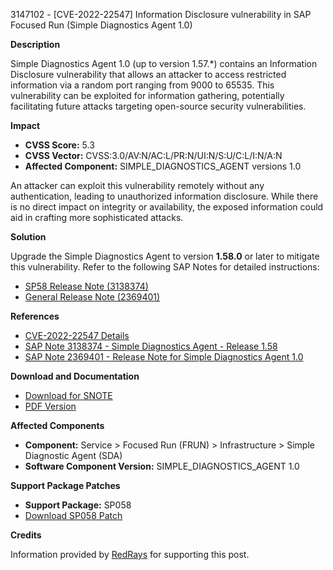 3147102 - [CVE-2022-22547] Information Disclosure vulnerability in SAP Focused Run (Simple Diagnostics Agent 1.0)

**Description**

Simple Diagnostics Agent 1.0 (up to version 1.57.\*) contains an Information Disclosure vulnerability that allows an attacker to access restricted information via a random port ranging from 9000 to 65535. This vulnerability can be exploited for information gathering, potentially facilitating future attacks targeting open-source security vulnerabilities.

**Impact**

- **CVSS Score:** 5.3
- **CVSS Vector:** CVSS:3.0/AV:N/AC:L/PR:N/UI:N/S:U/C:L/I:N/A:N
- **Affected Component:** SIMPLE_DIAGNOSTICS_AGENT versions 1.0

An attacker can exploit this vulnerability remotely without any authentication, leading to unauthorized information disclosure. While there is no direct impact on integrity or availability, the exposed information could aid in crafting more sophisticated attacks.

**Solution**

Upgrade the Simple Diagnostics Agent to version **1.58.0** or later to mitigate this vulnerability. Refer to the following SAP Notes for detailed instructions:

- [SP58 Release Note (3138374)](https://me.sap.com/notes/3138374)
- [General Release Note (2369401)](https://me.sap.com/notes/2369401)

**References**

- [CVE-2022-22547 Details](https://cve.mitre.org/cgi-bin/cvename.cgi?name=CVE-2022-22547)
- [SAP Note 3138374 - Simple Diagnostics Agent - Release 1.58](https://me.sap.com/notes/3138374)
- [SAP Note 2369401 - Release Note for Simple Diagnostics Agent 1.0](https://me.sap.com/notes/2369401)

**Download and Documentation**

- [Download for SNOTE](https://notesdownloads.sap.com/note/0040000000293112022)
- [PDF Version](https://userapps.support.sap.com/sap/support/sfm/notes/print/0003147102?language=en-US&token=5BE8BADE9ED1087FBD08DAB9A8B3C92A)

**Affected Components**

- **Component:** Service > Focused Run (FRUN) > Infrastructure > Simple Diagnostic Agent (SDA)
- **Software Component Version:** SIMPLE_DIAGNOSTICS_AGENT 1.0

**Support Package Patches**

- **Support Package:** SP058
- [Download SP058 Patch](https://userapps.support.sap.com/sap/support/swdc/notes?cvnr=73555000100200004003&support_package=SP058&patch_level=000000)

**Credits**

Information provided by [RedRays](https://redrays.io) for supporting this post.